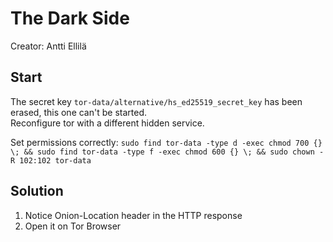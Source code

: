 # The Dark Side

Creator: Antti Ellilä

## Start

The secret key `tor-data/alternative/hs_ed25519_secret_key` has been erased, this one can't be started.  
Reconfigure tor with a different hidden service.

Set permissions correctly:
`sudo find tor-data -type d -exec chmod 700 {} \; && sudo find tor-data -type f -exec chmod 600 {} \; && sudo chown -R 102:102 tor-data`

## Solution

1. Notice Onion-Location header in the HTTP response
2. Open it on Tor Browser
